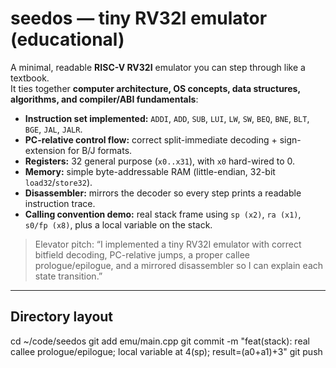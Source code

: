 # seedos — tiny RV32I emulator (educational)

A minimal, readable **RISC-V RV32I** emulator you can step through like a textbook.  
It ties together **computer architecture, OS concepts, data structures, algorithms, and compiler/ABI fundamentals**:

- **Instruction set implemented:** `ADDI`, `ADD`, `SUB`, `LUI`, `LW`, `SW`, `BEQ`, `BNE`, `BLT`, `BGE`, `JAL`, `JALR`.
- **PC-relative control flow:** correct split-immediate decoding + sign-extension for B/J formats.
- **Registers:** 32 general purpose (`x0..x31`), with `x0` hard-wired to 0.
- **Memory:** simple byte-addressable RAM (little-endian, 32-bit `load32`/`store32`).
- **Disassembler:** mirrors the decoder so every step prints a readable instruction trace.
- **Calling convention demo:** real stack frame using `sp (x2)`, `ra (x1)`, `s0/fp (x8)`, plus a local variable on the stack.

> Elevator pitch: “I implemented a tiny RV32I emulator with correct bitfield decoding, PC-relative jumps, a proper callee prologue/epilogue, and a mirrored disassembler so I can explain each state transition.”

---

## Directory layout


cd ~/code/seedos
git add emu/main.cpp
git commit -m "feat(stack): real callee prologue/epilogue; local variable at 4(sp); result=(a0+a1)+3"
git push
